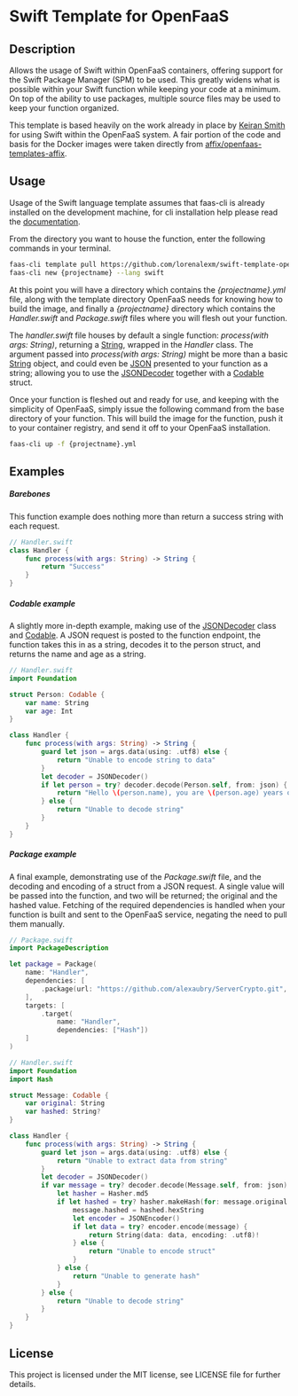 # Swift Template for OpenFaaS

## Description

Allows the usage of Swift within OpenFaaS containers, offering support for the Swift Package Manager (SPM) to be used. This greatly widens what is possible within your Swift function while keeping your code at a minimum. On top of the ability to use packages, multiple source files may be used to keep your function organized.

This template is based heavily on the work already in place by [Keiran Smith](https://github.com/affix) for using Swift within the OpenFaaS system. A fair portion of the code and basis for the Docker images were taken directly from [affix/openfaas-templates-affix](https://github.com/affix/openfaas-templates-affix).

## Usage

Usage of the Swift language template assumes that faas-cli is already installed on the development machine, for cli installation help please read the [documentation](https://docs.openfaas.com/cli/install/).

From the directory you want to house the function, enter the following commands in your terminal.

```bash
faas-cli template pull https://github.com/lorenalexm/swift-template-openfaas
faas-cli new {projectname} --lang swift
```

At this point you will have a directory which contains the _{projectname}.yml_ file, along with the template directory OpenFaaS needs for knowing how to build the image, and finally a _{projectname}_ directory which contains the _Handler.swift_ and _Package.swift_ files where you will flesh out your function.

The _handler.swift_ file houses by default a single function: _process(with args: String)_, returning a [String](https://developer.apple.com/documentation/swift/string), wrapped in the _Handler_ class. The argument passed into _process(with args: String)_ might be more than a basic [String](https://developer.apple.com/documentation/swift/string) object, and could even be [JSON](https://developer.mozilla.org/en-US/docs/Web/JavaScript/Reference/Global_Objects/JSON) presented to your function as a string; allowing you to use the [JSONDecoder](https://developer.apple.com/documentation/foundation/jsondecoder) together with a [Codable](https://developer.apple.com/documentation/swift/codable) struct.

Once your function is fleshed out and ready for use, and keeping with the simplicity of OpenFaaS, simply issue the following command from the base directory of your function. This will build the image for the function, push it to your container registry, and send it off to your OpenFaaS installation.

```bash
faas-cli up -f {projectname}.yml
```

## Examples

##### Barebones

This function example does nothing more than return a success string with each request.

```swift
// Handler.swift
class Handler {
	func process(with args: String) -> String {
	    return "Success"
	}
}
```

##### Codable example

A slightly more in-depth example, making use of the [JSONDecoder](https://developer.apple.com/documentation/foundation/jsondecoder) class and [Codable](https://developer.apple.com/documentation/swift/codable). A JSON request is posted to the function endpoint, the function takes this in as a string, decodes it to the person struct, and returns the name and age as a string.

```swift
// Handler.swift
import Foundation

struct Person: Codable {
	var name: String
	var age: Int
}

class Handler {
	func process(with args: String) -> String {
		guard let json = args.data(using: .utf8) else {
			return "Unable to encode string to data"
		}
		let decoder = JSONDecoder()
		if let person = try? decoder.decode(Person.self, from: json) {
			return "Hello \(person.name), you are \(person.age) years old."
		} else {
			return "Unable to decode string"
		}
	}
}
```

##### Package example

A final example, demonstrating use of the _Package.swift_ file, and the decoding and encoding of a struct from a JSON request. A single value will be passed into the function, and two will be returned; the original and the hashed value. Fetching of the required dependencies is handled when your function is built and sent to the OpenFaaS service, negating the need to pull them manually.

```swift
// Package.swift
import PackageDescription

let package = Package(
    name: "Handler",
    dependencies: [
        .package(url: "https://github.com/alexaubry/ServerCrypto.git", from: "1.0.0")
    ],
    targets: [
        .target(
            name: "Handler",
            dependencies: ["Hash"])
    ]
)
```

```swift
// Handler.swift
import Foundation
import Hash

struct Message: Codable {
	var original: String
	var hashed: String?
}

class Handler {
	func process(with args: String) -> String {
		guard let json = args.data(using: .utf8) else {
			return "Unable to extract data from string"
		}
		let decoder = JSONDecoder()
		if var message = try? decoder.decode(Message.self, from: json) {
			let hasher = Hasher.md5
			if let hashed = try? hasher.makeHash(for: message.original.data(using: .utf8)!) {
				message.hashed = hashed.hexString
				let encoder = JSONEncoder()
				if let data = try? encoder.encode(message) {
					return String(data: data, encoding: .utf8)!
				} else {
					return "Unable to encode struct"
				}
			} else {
				return "Unable to generate hash"
			}
		} else {
			return "Unable to decode string"
		}
	}
}
```


## License

This project is licensed under the MIT license, see LICENSE file for further details.
